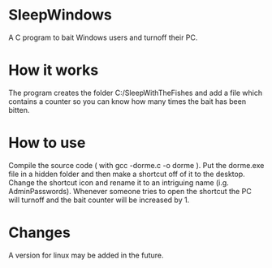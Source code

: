 # SleepWindows
A C program to bait Windows users and turnoff their PC.

# How it works
The program creates the folder C:/SleepWithTheFishes and add a file which contains a counter so you can know how many times the bait has been bitten.

# How to use
Compile the source code ( with gcc -dorme.c -o dorme ). Put the dorme.exe file in a hidden folder and then make a shortcut off of it to the desktop. Change the shortcut icon
and rename it to an intriguing name (i.g. AdminPasswords). Whenever someone tries to open the shortcut the PC will turnoff and the bait counter will be increased by 1.

# Changes 
A version for linux may be added in the future.

